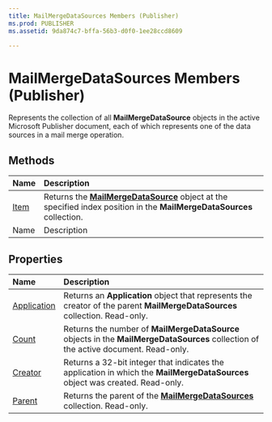 ```yaml
---
title: MailMergeDataSources Members (Publisher)
ms.prod: PUBLISHER
ms.assetid: 9da874c7-bffa-56b3-d0f0-1ee28ccd8609

---
```



# MailMergeDataSources Members (Publisher)
Represents the collection of all  **MailMergeDataSource** objects in the active Microsoft Publisher document, each of which represents one of the data sources in a mail merge operation.

## Methods



|**Name**|**Description**|
|:-----|:-----|
| [Item](mailmergedatasources.item-method-publisher.md)|Returns the  **[MailMergeDataSource](mailmergedatasource-object-publisher.md)** object at the specified index position in the **MailMergeDataSources** collection.|
|Name|Description|

## Properties



|**Name**|**Description**|
|:-----|:-----|
| [Application](mailmergedatasources.application-property-publisher.md)|Returns an  **Application** object that represents the creator of the parent **MailMergeDataSources** collection. Read-only.|
| [Count](mailmergedatasources.count-property-publisher.md)|Returns the number of  **MailMergeDataSource** objects in the **MailMergeDataSources** collection of the active document. Read-only.|
| [Creator](mailmergedatasources.creator-property-publisher.md)|Returns a 32-bit integer that indicates the application in which the  **MailMergeDataSources** object was created. Read-only.|
| [Parent](mailmergedatasources.parent-property-publisher.md)|Returns the parent of the  **[MailMergeDataSources](mailmergedatasources-object-publisher.md)** collection. Read-only.|


